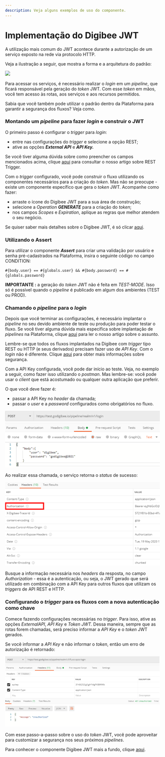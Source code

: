 ```yaml
---
description: Veja alguns exemplos de uso do componente.
---
```


# Implementação do Digibee JWT

A utilização mais comum do JWT acontece durante a autorização de um serviço exposto na rede via protocolo HTTP.

Veja a ilustração a seguir, que mostra a forma e a arquitetura do padrão:

![](<../../../.gitbook/assets/implementação jwt (1) (1).png>)

Para acessar os serviços, é necessário realizar o _login_ em um _pipeline_, que ficará responsável pela geração do _token_ JWT. Com esse _token_ em mãos, você tem acesso às rotas, aos serviços e aos recursos permitidos.

Sabia que você também pode utilizar o padrão dentro da Plataforma para garantir a segurança dos fluxos? Veja como.

### Montando um _pipeline_ para fazer _login_ e construir o JWT <a href="#montando-um-pipeline-para-fazer-login-e-construir-o-jwt" id="montando-um-pipeline-para-fazer-login-e-construir-o-jwt"></a>

O primeiro passo é configurar o _trigger_ para _login_:

* entre nas configurações do _trigger_ e selecione a opção REST;
* ative as opções _**External API**_ e _**API Key.**_

Se você tiver alguma dúvida sobre como preencher os campos mencionados acima, clique [aqui](../../triggers/rest-trigger.md) para consultar o nosso artigo sobre REST Trigger.

Com o _trigger_ configurado, você pode construir o fluxo utilizando os componentes necessários para a criação do _token_. Mas não se preocupe - existe um componente específico que gera o _token_ JWT. Acompanhe como fazer:

* arraste o ícone do Digibee JWT para a sua área de construção;
* selecione a _Operation_ _**GENERATE**_ para a criação do _token_;
* nos campos _Scopes_ e _Expiration_, aplique as regras que melhor atendem o seu negócio.

Se quiser saber mais detalhes sobre o Digibee JWT, é só clicar [aqui](./).

### **Utilizando o Assert** <a href="#utilizando-o-assert" id="utilizando-o-assert"></a>

Para utilizar o componente _**Assert**_ para criar uma validação por usuário e senha pré-cadastrados na Plataforma, insira o seguinte código no campo CONDITION:

```
#{body.user} == #{globals.user} && #{body.password} == #{globals.password}
```

**IMPORTANTE :** a geração do _token_ JWT não é feita em _TEST-MODE_. Isso só é possível quando o _pipeline_ é publicado em algum dos ambientes (TEST ou PROD).

### Chamando o _pipeline_ para o _login_ <a href="#chamando-o-pipeline-para-o-login" id="chamando-o-pipeline-para-o-login"></a>

Depois que você terminar as configurações, é necessário implantar o _pipeline_ no seu devido ambiente de teste ou produção para poder testar o fluxo. Se você tiver alguma dúvida mais específica sobre implantação de _pipelines_ na Plataforma, clique [aqui](../../../build/pipelines/) para ler o nosso artigo sobre o assunto.

Lembre-se que todos os fluxos implantados na Digibee com _trigger_ tipo REST ou HTTP (e seus derivados) precisam fazer uso de _API Key_. Com o _login_ não é diferente. Clique [aqui](../../../tutoriais-e-melhores-praticas/pipelines-checklist-de-construcao.md) para obter mais informações sobre segurança.

Com a API Key configurada, você pode dar início ao teste. Veja, no exemplo a seguir, como fazer isso utilizando o _postman_. Mas lembre-se: você pode usar o _client_ que está acostumado ou qualquer outra aplicação que preferir.

O que você deve fazer é:

* passar a API Key no _header_ da chamada;
* passar o _user_ e a _password_ configurados como obrigatórios no fluxo.

![](<../../../.gitbook/assets/image (7).png>)

Ao realizar essa chamada, o serviço retorna o _status_ de sucesso:

![](<../../../.gitbook/assets/image (1) (1).png>)

Busque a informação necessária nos _headers_ da resposta, no campo _Authorization_ - essa é a autenticação, ou seja, o JWT gerado que será utilizado em combinação com a API Key para outros fluxos que utilizam os _triggers_ de API REST e HTTP.

### Configurando o _trigger_ para os fluxos com a nova autenticação como chave <a href="#configurando-o-trigger-para-os-fluxos-com-a-nova-autenticao-como-chave" id="configurando-o-trigger-para-os-fluxos-com-a-nova-autenticao-como-chave"></a>

Comece fazendo configurações necessárias no _trigger_. Para isso, ative as opções _ExternalAPI_, _API Key_ e _Token JWT._ Dessa maneira, sempre que as rotas forem chamadas, será preciso informar a _API Key_ e o _token_ JWT gerados.

Se você informar a _API Key_ e não informar o _token_, então um erro de autorização é retornado:

![](<../../../.gitbook/assets/image (2) (1).png>)

Com esse passo-a-passo sobre o uso do _token_ JWT, você pode aproveitar para customizar a segurança nos seus próximos _pipelines_.

Para conhecer o componente Digibee JWT mais a fundo, clique [aqui](./).
